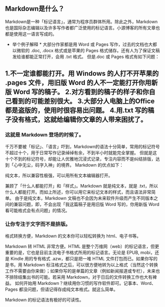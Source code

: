 ## Markdown是什么？
Markdown是一种「标记语言」，通常为程序员群体所用。除此之外，Markdown也是国际杂志编辑以及许多写作者都广泛使用的标记语言。小源博客的所有文章也都是使用这一语言写成的。

* 举个例子解释 *
大部分作家都是用 Word 或 Pages 写作，过去的文档也大都以微软的 .doc, .docx 格式或是苹果的 Pages 格式储存。还有人为了保证文稿发给谁都能正常打开，会用 .txt 格式。
但是.doc 或 Pages 格式有如下问题：

1.不一定谁都能打开。用 Windows 的人打不开苹果的 .pages 文件，用旧版 Word 的人不一定能打开你用新版 Word 写的稿子。
2.对方看到的稿子的样子和你自己看到的可能差别很大。
3.大部分人电脑上的Office都是盗版的，使用时很容易出问题。
4.用.txt 写的稿子没有格式，这就给编辑你文章的人带来困扰了。
----
### 这就是 Markdown 登场的时候了。
千万不要被「标记」、「语言」吓到，Markdown的语法十分简单，常用的标记符号不超过十个，用于日常写作记录绰绰有余，不到半小时就能完全掌握。
但就是这十个不到的标记符号，却能让人优雅地沉浸式记录，专注内容而不是纠结排版，达到「心中无尘，码字入神」的境界。
Markdown 的优点如下：

纯文本，所以兼容性极强，可以用所有文本编辑器打开。


兼顾了「什么人都能打开」和「样式」。Markdown 就是纯文本，就是 .txt，所以什么人都能打开。而如上所述，你可以用它来标记文本的样式，而且语法非常简单。
由于是纯文本，Markdown 文稿也不会因为未来软件升级而产生不同版本之间的兼容问题，即，不会出现「我这篇稿子是用旧版 Word 写的，你用新版 Word 看可能格式会有点问题」的情况。


### 让你专注于文字而不是排版。
格式转换方便，Markdown 的文本你可以轻松转换为 html、电子书等。


Markdown 转 HTML 非常方便。HTML 是整个万维网（web）的标记语言，但更重要的是，它也是目前主流电子书格式所用的标记语言。无论是 EPUB, mobi，还是 Kindle 用的专有格式 .azw，都只是把一堆 HTML 文件打包而已。如果你写的是书，用 Markdown 标注格式之后，可以很方便地转为以上格式（当然这个转换工作不需要由你来做）；如果你写的是单篇的文章（例如新闻报道或专栏），未来也不排除结集出书的可能。若采用 Markdown，对于日后的文件转换工作也大有裨益。
如何开始用 Markdown？继续用你习惯的写作软件即可。记事本、Word、Pages 都没问题，但请记得存成纯文本格式。就这么简单。


Markdown 的标记语法有极好的可读性。
